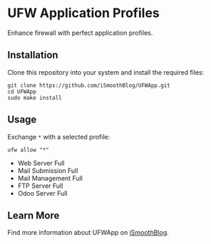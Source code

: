 # UFW Application Profiles
Enhance firewall with perfect application profiles.
## Installation
Clone this repository into your system and install the required files:
```
git clone https://github.com/iSmoothBlog/UFWApp.git
cd UFWApp
sudo make install
```
## Usage
Exchange `*` with a selected profile:
```
ufw allow "*"
```
* Web Server Full
* Mail Submission Full
* Mail Management Full
* FTP Server Full
* Odoo Server Full
## Learn More
Find more information about UFWApp on [iSmoothBlog](http://www.ismoothblog.com).
